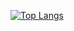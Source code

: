 [![Top Langs](https://github-readme-stats.vercel.app/api/top-langs/?username=Maxwell-Fisher&layout=donut&theme=panda&count_private=true&langs_count=16)](https://github.com/anuraghazra/github-readme-stats)
